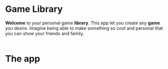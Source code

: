 # **Game Library**
**Welcome** to your personal game **library**. This app let you create any **game** you desire. Imagine being able to make something so cool and personal that you can show your friends and family.
<br>
<br>
# The app
